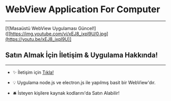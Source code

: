 # WebView Application For Computer
---
[![Masaüstü WebView Uygulaması Güncel!]([[https://img.youtube.com/vi/xEJ8_ixpl9U/0.jpg](https://youtu.be/xEJ8_ixpl9U)]

## Satın Almak İçin İletişim & Uygulama Hakkında!
---

- ✨ İletişim için [Tıkla!](mailto:fastuptime@gmail.com)

- 💡 Uygulama node.js ve electron.js ile yapılmış basit bir WebView'dır.

- 🛎️ İsteyen kişilere kaynak kodlarını'da Satın Alabilir!
